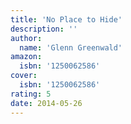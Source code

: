 ```yaml
---
title: 'No Place to Hide'
description: ''
author:
  name: 'Glenn Greenwald'
amazon:
  isbn: '1250062586'
cover:
  isbn: '1250062586'
rating: 5
date: 2014-05-26
---
```

